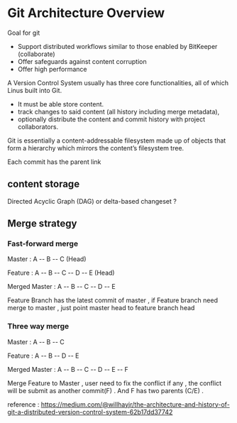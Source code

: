 # Git Architecture Overview


Goal for git

- Support distributed workflows similar to those enabled by BitKeeper (collaborate)
- Offer safeguards against content corruption 
- Offer high performance



A Version Control System usually has three core functionalities, all of which Linus built into Git.   

- It must be able store content. 
- track changes to said content (all history including merge metadata),   
- optionally distribute the content and commit history with project collaborators. 


Git is essentially a content-addressable filesystem made up of objects that form a hierarchy which mirrors the content’s filesystem tree.

Each commit has the parent link 

## content storage 

Directed Acyclic Graph (DAG) or delta-based changeset ?


## Merge strategy 

### Fast-forward merge 

Master : A -- B -- C (Head)

Feature : A -- B -- C -- D -- E (Head)

Merged Master : A -- B -- C -- D -- E

Feature Branch has the latest commit of master , 
if Feature branch need merge to master , just point master head to feature branch head


### Three way merge

Master : A -- B -- C 

Feature : A -- B -- D -- E

Merged Master : A -- B -- C -- D -- E -- F 

Merge Feature to Master , user need to fix the conflict if any , the conflict will be submit as another commit(F) . And F has two parents (C/E) .



reference : https://medium.com/@willhayjr/the-architecture-and-history-of-git-a-distributed-version-control-system-62b17dd37742





